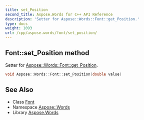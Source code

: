 ```yaml
---
title: set_Position
second_title: Aspose.Words for C++ API Reference
description: 'Setter for Aspose::Words::Font::get_Position.'
type: docs
weight: 1093
url: /cpp/aspose.words/font/set_position/
---
```

## Font::set_Position method


Setter for [Aspose::Words::Font::get_Position](../get_position/).

```cpp
void Aspose::Words::Font::set_Position(double value)
```

## See Also

* Class [Font](../)
* Namespace [Aspose::Words](../../)
* Library [Aspose.Words](../../../)
